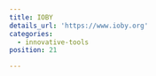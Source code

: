 ```yaml
---
title: IOBY
details_url: 'https://www.ioby.org'
categories:
  - innovative-tools
position: 21

---
```

